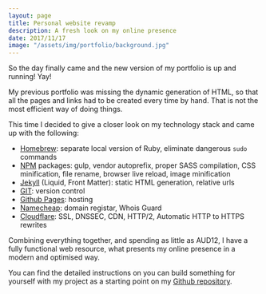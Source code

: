 ```yaml
---
layout: page
title: Personal website revamp
description: A fresh look on my online presence
date: 2017/11/17
image: "/assets/img/portfolio/background.jpg"
---
```


So the day finally came and the new version of my portfolio is up and running! Yay!

My previous portfolio was missing the dynamic generation of HTML, so that all the pages and links had to be created every time by hand. That is not the most efficient way of doing things.

This time I decided to give a closer look on my technology stack and came up with the following:

- [Homebrew](https://brew.sh): separate local version of Ruby, eliminate dangerous `sudo` commands
- [NPM](https://npmjs.com) packages: gulp, vendor autoprefix, proper SASS compilation, CSS minification, file rename, browser live reload, image minification
- [Jekyll](https://jekyllrb.com) (Liquid, Front Matter): static HTML generation, relative urls
- [GIT](https://git-scm.com/): version control
- [Github Pages](https://pages.github.com): hosting
- [Namecheap](https://namecheap.com): domain registar, Whois Guard
- [Cloudflare](https://cloudflare.com): SSL, DNSSEC, CDN, HTTP/2, Automatic HTTP to HTTPS rewrites

Combining everything together, and spending as little as AUD12, I have a fully functional web resource, what presents my online presence in a modern and optimised way.

You can find the detailed instructions on you can build something for yourself with my project as a starting point on my [Github repository](https://github.com/alljamin/portfolio).